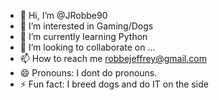 - 👋 Hi, I’m @JRobbe90
- 👀 I’m interested in Gaming/Dogs
- 🌱 I’m currently learning Python
- 💞️ I’m looking to collaborate on ...
- 📫 How to reach me robbejeffrey@gmail.com
- 😄 Pronouns: I dont do pronouns.
- ⚡ Fun fact: I breed dogs and do IT on the side

<!---
JRobbe90/JRobbe90 is a ✨ special ✨ repository because its `README.md` (this file) appears on your GitHub profile.
You can click the Preview link to take a look at your changes.
--->
